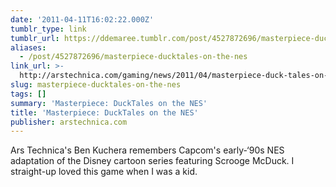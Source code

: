 ```yaml
---
date: '2011-04-11T16:02:22.000Z'
tumblr_type: link
tumblr_url: https://ddemaree.tumblr.com/post/4527872696/masterpiece-ducktales-on-the-nes
aliases:
  - /post/4527872696/masterpiece-ducktales-on-the-nes
link_url: >-
  http://arstechnica.com/gaming/news/2011/04/masterpiece-duck-tales-on-the-nes.ars
slug: masterpiece-ducktales-on-the-nes
tags: []
summary: 'Masterpiece: DuckTales on the NES'
title: 'Masterpiece: DuckTales on the NES'
publisher: arstechnica.com
---
```


Ars Technica's Ben Kuchera remembers Capcom's early-‘90s NES adaptation of the Disney cartoon series featuring Scrooge McDuck. I straight-up loved this game when I was a kid.